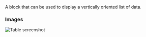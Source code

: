 A block that can be used to display a vertically oriented list of data.

### Images

![Table screenshot](https://gitlab.com/appsemble/appsemble/-/raw/0.32.1-test.8/config/assets/list.png)
